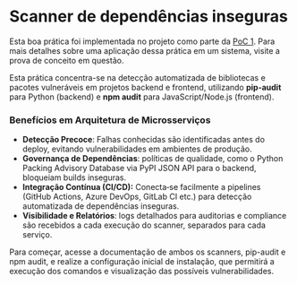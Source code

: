 # Scanner de dependências inseguras

Esta boa prática foi implementada no projeto como parte da [PoC 1](../provas-de-conceito/poc-1-containerizacao-e-ci-cd.md). Para mais detalhes sobre uma aplicação dessa prática em um sistema, visite a prova de conceito em questão.

Esta prática concentra-se na detecção automatizada de bibliotecas e pacotes vulneráveis em projetos backend e frontend, utilizando **pip-audit** para Python (backend) e **npm audit** para JavaScript/Node.js (frontend).

### Benefícios em Arquitetura de Microsserviços

* **Detecção Precoce**: Falhas conhecidas são identificadas antes do deploy, evitando vulnerabilidades em ambientes de produção.
* **Governança de Dependências**: políticas de qualidade, como o Python Packing Advisory Database via PyPI JSON API para o backend, bloqueiam builds inseguras.
* **Integração Contínua (CI/CD):** Conecta‑se facilmente a pipelines (GitHub Actions, Azure DevOps, GitLab CI etc.) para detecção automatizada de dependências inseguras.
* **Visibilidade e Relatórios**: logs detalhados para auditorias e compliance são recebidos a cada execução do scanner, separados para cada serviço.

Para começar, acesse a documentação de ambos os scanners, pip-audit e npm audit, e realize a configuração inicial de instalação, que permitirá a execução dos comandos e visualização das possíveis vulnerabilidades.
